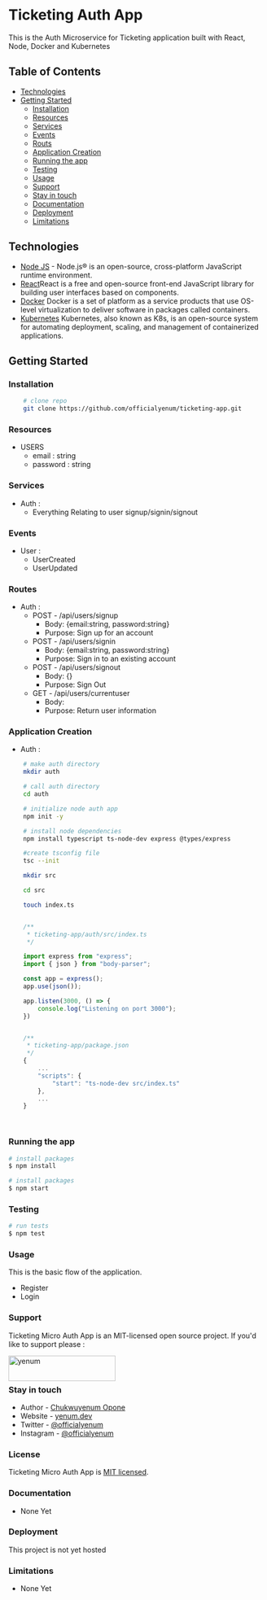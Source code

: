 # Ticketing Auth App

This is the Auth Microservice for Ticketing application built with React, Node, Docker and Kubernetes

## Table of Contents

-   [Technologies](#technologies)
-   [Getting Started](#getting-started)
    -   [Installation](#installation)
    -   [Resources](#resources)
    -   [Services](#services)
    -   [Events](#events)
    -   [Routs](#routes)
    -   [Application Creation](#application-creation)
    -   [Running the app](#running-the-app)
    -   [Testing](#testing)
    -   [Usage](#usage)
    -   [Support](#support)
    -   [Stay in touch](#stay-in-touch)
    -   [Documentation](#documentation)
    -   [Deployment](#deployment)
    -   [Limitations](#limitations)

## Technologies
-   [Node JS](https://nodejs.org/) - Node.js® is an open-source, cross-platform JavaScript runtime environment.
-   [React](https://react.dev)React is a free and open-source front-end JavaScript library for building user interfaces based on components.
-   [Docker](https://docker.com) Docker is a set of platform as a service products that use OS-level virtualization to deliver software in packages called containers.
-   [Kubernetes](https://kubernetes.io/) Kubernetes, also known as K8s, is an open-source system for automating deployment, scaling, and management of containerized applications.

## Getting Started

### Installation
```bash
    # clone repo
    git clone https://github.com/officialyenum/ticketing-app.git

```

### Resources
- USERS
    - email : string
    - password : string

### Services
- Auth : 
    -   Everything Relating to user signup/signin/signout

### Events

- User :
  - UserCreated
  - UserUpdated


### Routes

- Auth :
  - POST - /api/users/signup  
    - Body: {email:string, password:string}
    - Purpose: Sign up for an account
  - POST - /api/users/signin
    - Body: {email:string, password:string}
    - Purpose: Sign in to an existing account
  - POST - /api/users/signout
    - Body: {}
    - Purpose: Sign Out
  - GET - /api/users/currentuser 
    - Body: 
    - Purpose: Return user information

### Application Creation
- Auth :

```bash
    # make auth directory
    mkdir auth

    # call auth directory
    cd auth

    # initialize node auth app
    npm init -y 

    # install node dependencies
    npm install typescript ts-node-dev express @types/express

    #create tsconfig file
    tsc --init

    mkdir src

    cd src

    touch index.ts

```

```typescript

    /**
     * ticketing-app/auth/src/index.ts
     */

    import express from "express";
    import { json } from "body-parser";

    const app = express();
    app.use(json());

    app.listen(3000, () => {
        console.log("Listening on port 3000");
    })
```

```typescript

    /**
     * ticketing-app/package.json
     */
    {
        ...
        "scripts": {
            "start": "ts-node-dev src/index.ts"
        },
        ...
    }
```

```bash
    
```

### Running the app

```bash
# install packages
$ npm install 

# install packages
$ npm start 

```

### Testing

```bash
# run tests
$ npm test


```

### Usage

This is the basic flow of the application.
-   Register
-   Login

### Support

Ticketing Micro Auth App is an MIT-licensed open source project. If you'd like to support please : <p><a href="https://www.buymeacoffee.com/yenum"> <img align="left" src="https://cdn.buymeacoffee.com/buttons/v2/default-yellow.png" height="50" width="210" alt="yenum" /></a></p>
<br>
<br>

### Stay in touch

- Author - [Chukwuyenum Opone](https://github.com/officialyenum)
- Website - [yenum.dev](https://yenum.dev/)
- Twitter - [@officialyenum](https://twitter.com/officialyenum)
- Instagram - [@officialyenum](https://www.instagram.com/officialyenum/?hl=en)


### License

Ticketing Micro Auth App is [MIT licensed](https://github.com/officialyenum/ticketing-app/blob/main/LICENSE).


### Documentation
-   None Yet

### Deployment

This project is not yet hosted


### Limitations
-   None Yet

